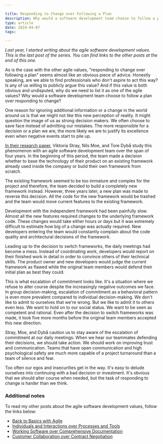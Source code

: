 ```yaml
---

title: Responding to Change over Following a Plan
description: Why would a software development team choose to follow a plan over responding to change?
type: article
date: 2019-04-07
tags:

---
```


*Last year, I started writing about the agile software development values. This is the last post of the series. You can find links to the other posts at the end of this one.*

As is the case with the other agile values, "responding to change over following a plan" seems almost like an obvious piece of advice. Honestly speaking, are we able to find professionals who don't aspire to act this way? Is any of us willing to publicly argue this value? And if this value is both obvious and undisputed, why do we need to list it as one of the agile values? Why would a software development team choose to follow a plan over responding to change?

One reason for ignoring additional information or a change in the world around us is that we might not like this new perception of reality. It might question the image of us as strong decision makers. We often choose to save face instead of admitting our mistakes. The more responsible for a decision or a plan we are, the more likely we are to justify its excellence even when negative events start to pile up.

[In their research paper](https://link.springer.com/chapter/10.1007%2F978-3-642-30350-0_11), Viktoria Stray, Nils Moe, and Tore Dybå study this phenomenon with an agile software development team over the span of four years. In the beginning of this period, the team made a decision whether to base the technology of their product on an existing framework already used inside the company or build their own framework from scratch.

The existing framework seemed to be too immature and complex for the project and therefore, the team decided to build a completely new framework instead. However, three years later, a new plan was made to reverse this decision. All the code for the new framework would be trashed and the team would move current features to the existing framework.

Development with the independent framework had been painfully slow. Almost all the new features required changes to the underlying framework code. These changes would take either hours or days but it was extremely difficult to estimate how big of a change was actually required. New developers entering the team would constantly complain about the code quality and architectural decisions of the framework.

Leading up to the decision to switch frameworks, the daily meetings had become a mess. Instead of coordinating work, developers would report on their finished work in detail in order to convince others of their technical skills. The product owner and new developers would judge the current framework as flawed while the original team members would defend their initial plan as best they could.

This is what escalation of commitment looks like. It's a situation where we refuse to alter course despite the increasingly negative outcomes we face. In group decision-making, escalation of commitment as a behavioral pattern is even more prevalent compared to individual decision-making. We don't like to admit to ourselves that we're wrong. But we like to admit it to others even less. We want to hold on to our social status. We want to be seen as competent and rational. Even after the decision to switch frameworks was made, it took five more months before the original team members accepted this new direction.

Stray, Moe, and Dybå caution us to stay aware of the escalation of commitment at our daily meetings: When we hear our teammates defending their decisions, we should take action. We should work on improving trust and communication. Teams that have open communication and high psychological safety are much more capable of a project turnaround than a team of silence and fear.

Too often our egos and insecurities get in the way. It's easy to delude ourselves into continuing with a bad decision or investment. It's obvious that we should alter course when needed, but the task of responding to change is harder than we think.

### Additional notes

To read my other posts about the agile software development values, follow the links below:

* [Back to Basics with Agile](https://www.flashover.blog/posts/back-to-basics-with-agile/)
* [Individuals and Interactions over Processes and Tools](https://www.flashover.blog/posts/individuals-and-interactions-over-processes-and-tools/)
* [Working Software over Comprehensive Documentation](https://www.flashover.blog/posts/working-software-over-comprehensive-documentation/)
* [Customer Collaboration over Contract Negotiation](https://www.flashover.blog/posts/customer-collaboration-over-contract-negotiation/)
